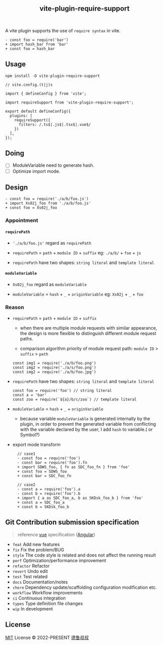 <br>
<h2 align="center">vite-plugin-require-support</h2>
<br>

A vite plugin supports the use of `require syntax` in vite.

```
- const foo = require('bar')
+ import hash_bar from 'bar'
+ const foo = hash_bar
```


## Usage

```
npm install -D vite-plugin-require-support
```

```
// vite.config.(t|j)s

import { defineConfig } from 'vite';

import requireSupport from 'vite-plugin-require-support';

export default defineConfig({
  plugins: [
    requireSupport({
      filters: /.ts$|.js$|.tsx$|.vue$/
    })
  ],
});
```

## Doing
- [ ] ModuleVariable need to generate hash.
- [ ] Optimize import mode.

## Design

```
- const foo = require('./a/b/foo.js')
+ import Xs02j_foo from './a/b/foo.js'
+ const foo = Xs02j_foo
```

### Appointment

#### `requirePath`

- `'./a/b/foo.js'` regard as `requirePath`

- `requirePath` = `path` + `module ID` + `suffix` eg: `./a/b/` + `foo` + `js`

- `requirePath` have two shapes: `string literal` and `template literal`

#### `moduleVariable`

- `Xs02j_foo` regard as `moduleVariable`

- `moduleVariable` = `hash` + `_` + `originVariable` eg: `Xs02j` + `_` + `foo`

### Reason

- `requirePath` = `path` + `module ID` + `suffix`

  - when there are multiple module requests with similar appearance, the design is more flexible to distinguish different module request paths.

  - comparison algorithm priority of module request path: `module ID` > `suffix` > `path`

  ```
  const img1 = require('./a/b/foo.png')
  const img2 = require('./a/s/foo.png')
  const img2 = require('./a/b/foo.jpg')
  ```

- `requirePath` have two shapes: `string literal` and `template literal`

  ```
  const foo = require('foo') // string literal
  const a = 'bar'
  const zoo = require(`${a}/b/c/zoo`) // template literal
  ```

- `moduleVariable` = `hash` + `_` + `originVariable`

  - because variable `moduleVariable` is generated internally by the plugin, in order to prevent the generated variable from conflicting with the variable declared by the user, I add `hash` to variable.( or Symbol?)


- export mode transform
  
  ```
    // case1
    - const foo = require('foo')
    - const bar = require('foo').fn
    + import SDWS_foo, { fn as SDC_foo_fn } from 'foo'
    + const foo = SDWS_foo
    + const bar = SDC_foo_fn

    // case2
    - const a = require('foo').a
    - const b = require('foo').b
    + import { a as SDC_foo_a, b as SKDsk_foo_b } from 'foo'
    + const a = SDC_foo_a
    + const b = SKDsk_foo_b
  ```

## Git Contribution submission specification

> reference [vue](https://github.com/vuejs/vue/blob/dev/.github/COMMIT_CONVENTION.md) specification ([Angular](https://github.com/conventional-changelog/conventional-changelog/tree/master/packages/conventional-changelog-angular))

- `feat` Add new features
- `fix` Fix the problem/BUG
- `style` The code style is related and does not affect the running result
- `perf` Optimization/performance improvement
- `refactor` Refactor
- `revert` Undo edit
- `test` Test related
- `docs` Documentation/notes
- `chore` Dependency update/scaffolding configuration modification etc.
- `workflow` Workflow improvements
- `ci` Continuous integration
- `types` Type definition file changes
- `wip` In development

## License

[MIT](./LICENSE) License &copy; 2022-PRESENT [德鲁叔叔](https://github.com/chenjiezi)
